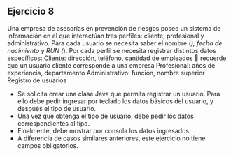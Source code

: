 ## Ejercicio 8
Una empresa de asesorías en prevención de riesgos posee un sistema de información en el que
interactúan tres perfiles: cliente, profesional y administrativo. Para cada usuario se necesita saber
el nombre (*), fecha de nacimiento y RUN (*). Por cada perfil se necesita registrar distintos datos
específicos:
Cliente: dirección, teléfono, cantidad de empleados  recuerde que un usuario cliente corresponde
a una empresa
Profesional: años de experiencia, departamento
Administrativo: función, nombre superior
Registro de usuarios
- Se solicita crear una clase Java que permita registrar un usuario. Para ello debe pedir
  ingresar por teclado los datos básicos del usuario, y después el tipo de usuario.
- Una vez que obtenga el tipo de usuario, debe pedir los datos correspondientes al tipo.
- Finalmente, debe mostrar por consola los datos ingresados.
- A diferencia de casos similares anteriores, este ejercicio no tiene campos obligatorios.